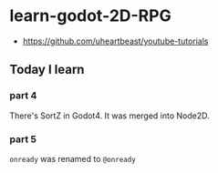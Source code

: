 # learn-godot-2D-RPG

- https://github.com/uheartbeast/youtube-tutorials

## Today I learn

### part 4

There's SortZ in Godot4. It was merged into Node2D.

### part 5

`onready` was renamed to `@onready`
